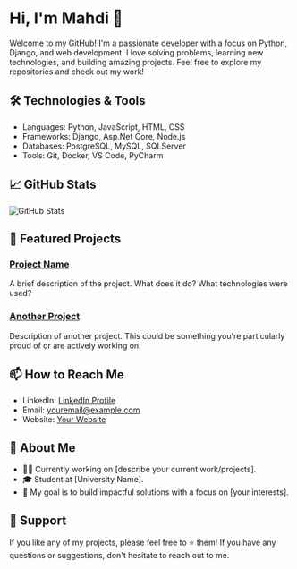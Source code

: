 # Hi, I'm Mahdi 👋

Welcome to my GitHub! I'm a passionate developer with a focus on Python, Django, and web development. I love solving problems, learning new technologies, and building amazing projects. Feel free to explore my repositories and check out my work!

## 🛠️ Technologies & Tools

- Languages: Python, JavaScript, HTML, CSS
- Frameworks: Django, Asp.Net Core, Node.js
- Databases: PostgreSQL, MySQL, SQLServer
- Tools: Git, Docker, VS Code, PyCharm

## 📈 GitHub Stats

![GitHub Stats](https://github-readme-stats.vercel.app/api?username=mohammad-mghn&show_icons=true&hide_title=true&count_private=true&hide=prs&theme=radical)

## 🚀 Featured Projects

### [Project Name](link_to_your_project)
A brief description of the project. What does it do? What technologies were used?

### [Another Project](link_to_your_project)
Description of another project. This could be something you're particularly proud of or are actively working on.

## 📫 How to Reach Me

- LinkedIn: [LinkedIn Profile](your_linkedin_profile)
- Email: [youremail@example.com](mailto:youremail@example.com)
- Website: [Your Website](your_website_link)

## 📢 About Me

- 🧑‍💻 Currently working on [describe your current work/projects].
- 🎓 Student at [University Name].
- 🎯 My goal is to build impactful solutions with a focus on [your interests].

## 🙌 Support

If you like any of my projects, please feel free to ⭐️ them! If you have any questions or suggestions, don't hesitate to reach out to me.
